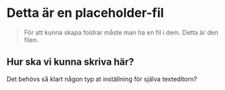# Detta är en placeholder-fil

> För att kunna skapa foldrar måste man ha en fil i dem. Detta är den filen. 

## Hur ska vi kunna skriva här?

Det behövs så klart någon typ at inställning för själva texteditorn?

